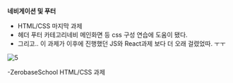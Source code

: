**네비게이션 및 푸터**

- HTML/CSS 마지막 과제
- 헤더 푸터 카테고리네비 메인화면 등 css 구성 연습에 도움이 됐다.
- 그리고.. 이 과제가 이후에 진행했던 JS와 React과제 보다 더 오래 걸렸었따. ㅜㅜ 

![5](https://user-images.githubusercontent.com/110772094/213160763-0bff5342-07ca-4d85-a9f4-d7cef8bf74ca.PNG)

-ZerobaseSchool HTML/CSS 과제
